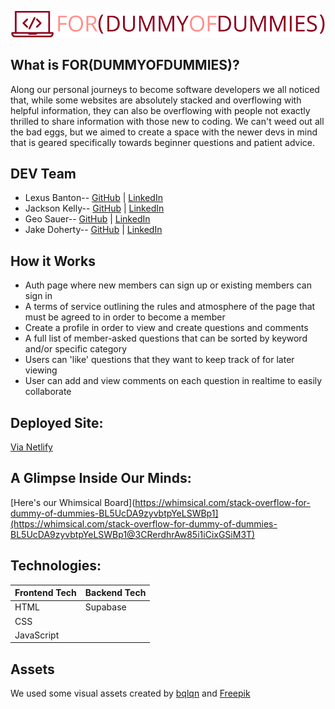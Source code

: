 ![logo](/assets/logo.png)

## What is FOR(DUMMYOFDUMMIES)?

Along our personal journeys to become software developers we all noticed that, while some websites are absolutely stacked and overflowing with helpful information, they can also be overflowing with people not exactly thrilled to share information with those new to coding. We can't weed out all the bad eggs, but we aimed to create a space with the newer devs in mind that is geared specifically towards beginner questions and patient advice.

## DEV Team

-   Lexus Banton-- [GitHub](https://github.com/Lexus-Banton) | [LinkedIn](https://www.linkedin.com/in/lexus-banton/)
-   Jackson Kelly-- [GitHub](https://github.com/Volantstream19) | [LinkedIn](https://www.linkedin.com/in/jackson-kelly-26999a201/)
-   Geo Sauer-- [GitHub](https://github.com/GeoSauer) | [LinkedIn](https://www.linkedin.com/in/geosauer)
-   Jake Doherty-- [GitHub](https://github.com/Jake-Doherty) | [LinkedIn](https://www.linkedin.com/in/jacob-doherty1/)

## How it Works

-   Auth page where new members can sign up or existing members can sign in
-   A terms of service outlining the rules and atmosphere of the page that must be agreed to in order to become a member
-   Create a profile in order to view and create questions and comments
-   A full list of member-asked questions that can be sorted by keyword and/or specific category
-   Users can 'like' questions that they want to keep track of for later viewing
-   User can add and view comments on each question in realtime to easily collaborate

## Deployed Site:

[Via Netlify](https://dummy-of-dummies.netlify.app)

## A Glimpse Inside Our Minds:

[Here's our Whimsical Board](https://whimsical.com/stack-overflow-for-dummy-of-dummies-BL5UcDA9zyvbtpYeLSWBp1](https://whimsical.com/stack-overflow-for-dummy-of-dummies-BL5UcDA9zyvbtpYeLSWBp1@3CRerdhrAw85i1iCixGSiM3T)

## Technologies:

| Frontend Tech | Backend Tech |
| ------------- | ------------ |
| HTML          | Supabase     |
| CSS           |              |
| JavaScript    |              |

## Assets

We used some visual assets created by [bqlqn](https://www.flaticon.com/free-icons/visit) and [Freepik](https://www.flaticon.com/free-icons/dashboard)
